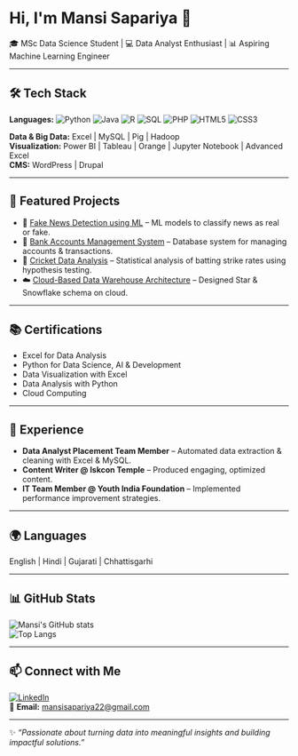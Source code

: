 # Hi, I'm Mansi Sapariya 👋  
🎓 MSc Data Science Student | 💻 Data Analyst Enthusiast | 📊 Aspiring Machine Learning Engineer  

---

## 🛠️ Tech Stack  
**Languages:** ![Python](https://img.shields.io/badge/Python-3776AB?logo=python&logoColor=white) ![Java](https://img.shields.io/badge/Java-ED8B00?logo=java&logoColor=white) ![R](https://img.shields.io/badge/R-276DC3?logo=r&logoColor=white) ![SQL](https://img.shields.io/badge/SQL-003B57?logo=postgresql&logoColor=white) ![PHP](https://img.shields.io/badge/PHP-777BB4?logo=php&logoColor=white) ![HTML5](https://img.shields.io/badge/HTML5-E34F26?logo=html5&logoColor=white) ![CSS3](https://img.shields.io/badge/CSS3-1572B6?logo=css3&logoColor=white)  

**Data & Big Data:** Excel | MySQL | Pig | Hadoop  
**Visualization:** Power BI | Tableau | Orange | Jupyter Notebook | Advanced Excel  
**CMS:** WordPress | Drupal  

---

## 🌟 Featured Projects  
- 📰 [Fake News Detection using ML](#) – ML models to classify news as real or fake.  
- 🏦 [Bank Accounts Management System](#) – Database system for managing accounts & transactions.  
- 🏏 [Cricket Data Analysis](#) – Statistical analysis of batting strike rates using hypothesis testing.  
- ☁️ [Cloud-Based Data Warehouse Architecture](#) – Designed Star & Snowflake schema on cloud.  

---

## 📚 Certifications  
- Excel for Data Analysis  
- Python for Data Science, AI & Development  
- Data Visualization with Excel  
- Data Analysis with Python  
- Cloud Computing  

---

## 💼 Experience  
- **Data Analyst Placement Team Member** – Automated data extraction & cleaning with Excel & MySQL.  
- **Content Writer @ Iskcon Temple** – Produced engaging, optimized content.  
- **IT Team Member @ Youth India Foundation** – Implemented performance improvement strategies.  

---

## 🌍 Languages  
English | Hindi | Gujarati | Chhattisgarhi  

---

## 📊 GitHub Stats  
![Mansi's GitHub stats](https://github-readme-stats.vercel.app/api?username=MansiSapariya&show_icons=true&theme=radical)  
![Top Langs](https://github-readme-stats.vercel.app/api/top-langs/?username=MansiSapariya&layout=compact&theme=radical)  

---

## 📫 Connect with Me  
[![LinkedIn](https://img.shields.io/badge/LinkedIn-0A66C2?logo=linkedin&logoColor=white)](https://www.linkedin.com/in/mansi-sapariya-4545b22)  
📧 **Email:** mansisapariya22@gmail.com  

---
✨ *“Passionate about turning data into meaningful insights and building impactful solutions.”*  
